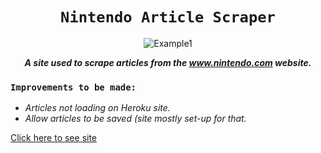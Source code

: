 <div align="center">

# `Nintendo Article Scraper`

![Example1](https://jonmeidell.github.io/scraper/public/images/example-scraper.PNG)

_**A site used to scrape articles from the www.nintendo.com website.**_
</div>

### `Improvements to be made:`
* _Articles not loading on Heroku site._
* _Allow articles to be saved (site mostly set-up for that._

[Click here to see site](https://cheerio-jm.herokuapp.com/)
